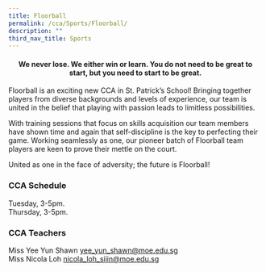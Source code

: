 ```yaml
---
title: Floorball
permalink: /cca/Sports/Floorball/
description: ""
third_nav_title: Sports
---
```



#### <center><b>We never lose. We either win or learn. You do not need to be great to start, but you need to start to be great.</b></center>
	
Floorball is an exciting new CCA in St. Patrick’s School! Bringing together players from diverse backgrounds and levels of experience, our team is united in the belief that playing with passion leads to limitless possibilities.&nbsp;

With training sessions that focus on skills acquisition our team members have shown time and again that self-discipline is the key to perfecting their game. Working seamlessly as one, our pioneer batch of Floorball team players are keen to prove their mettle on the court.&nbsp;&nbsp;

United as one in the face of adversity; the future is Floorball!

### **CCA Schedule**
Tuesday, 3-5pm.<br>
Thursday, 3-5pm.

### **CCA Teachers**

Miss Yee Yun Shawn [yee\_yun\_shawn@moe.edu.sg](mailto:yee_yun_shawn@moe.edu.sg)<br>
Miss Nicola Loh [nicola\_loh\_sijin@moe.edu.sg](mailto:nicola_loh_sijin@moe.edu.sg)
